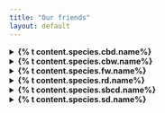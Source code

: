 ```yaml
---
title: "Our friends"
layout: default
---
```


<details>
  <summary><strong>{% t content.species.cbd.name%}</strong></summary>
  {% t content.species.cbd.desc1 %}
  {% t content.species.cbd.desc2 %}
  {% t content.species.cbd.desc3 %}
</details>

<details>
  <summary><strong>{% t content.species.cbw.name%}</strong></summary>
  {% t content.species.cbw.desc1 %}
  {% t content.species.cbw.desc2 %}
  {% t content.species.cbw.desc3 %}
</details>

<details>
  <summary><strong>{% t content.species.fw.name%}</strong></summary>
  {% t content.species.fw.desc1 %}
  {% t content.species.fw.desc2 %}
  {% t content.species.fw.desc3 %}
</details>

<details>
  <summary><strong>{% t content.species.rd.name%}</strong></summary>
  {% t content.species.rd.desc1 %}
  {% t content.species.rd.desc2 %}
</details>

<details>
  <summary><strong>{% t content.species.sbcd.name%}</strong></summary>
  {% t content.species.sbcd.desc1 %}
  {% t content.species.sbcd.desc2 %}
  {% t content.species.sbcd.desc3 %}
</details>

<details>
  <summary><strong>{% t content.species.sd.name%}</strong></summary>
  {% t content.species.sd.desc1 %}
  {% t content.species.sd.desc2 %}
</details>

